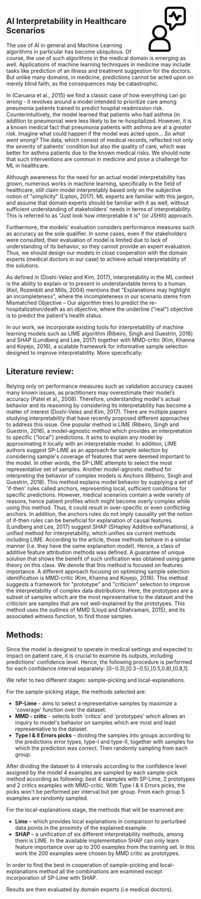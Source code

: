 <img src="img/int.png" width=150 height=125 align="right">


## AI Interpretability in Healthcare Scenarios

The use of AI in general and Machine Learning algorithms in particular has become ubiquitous. Of course, the use of such algorithms in the medical domain is emerging as well. Applications of machine learning techniques in medicine may include tasks like prediction of an illness and treatment suggestion for the doctors. But unlike many domains, in medicine, predictions cannot be acted upon on merely blind faith, as the consequences may be catastrophic.

In (Caruana et al., 2015) we find a classic case of how everything can go wrong - it revolves around a model intended to prioritize care among pneumonia patients trained to predict hospital readmission risk. Counterintuitively, the model learned that patients who had asthma (in addition to pneumonia) were less likely to be re-hospitalized. However, it is a known medical fact that pneumonia patients with asthma are at a *greater risk*. Imagine what could happen if the model was acted upon... 
*So what went wrong?* The data, which consist of medical records, reflected not only the severity of patients’ condition but also the quality of care, which was better for asthma patients due to the known medical risks.
We should note that such interventions are common in medicine and pose a challenge for ML in healthcare.

Although awareness for the need for an actual model interpretability has grown, numerous works in machine learning, specifically in the field of healthcare, still claim model interpretably based only on the subjective notion of "simplicity" (Lipton, 2017). ML experts are familiar with this jargon, and assume that domain experts should be familiar with it as well, without sufficient understanding of stakeholders' needs in terms of interpretability. This is referred to as "Just look how interpretable it is" (or JSHIII) approach.

Furthermore, the models' evaluation considers performance measures such as accuracy as the sole qualifier. In some cases, even if the stakeholders were consulted, their evaluation of model is limited due to lack of understanding of its behavior, so they cannot provide an expert evaluation. Thus, we should design our models in close cooperation with the domain experts (medical doctors in our case) to achieve actual interpretability of the solutions.

As defined in (Doshi-Velez and Kim, 2017), interpretability in the ML context is the ability to explain or to present in understandable terms to a human. (Keil, Rozenblit and Mills, 2004) mentions that "Explanations may highlight an incompleteness", where the incompleteness in our scenario stems from Mismatched Objective – Our algorithm tries to predict the re-hospitalization/death as an objective, where the underline ("real") objective is to predict the patient's health status.

In our work, we incorporate existing tools for interpretability of machine learning models such as LIME algorithm (Ribeiro, Singh and Guestrin, 2016) and SHAP (Lundberg and Lee, 2017) together with MMD-critic (Kim, Khanna and Koyejo, 2016), a scalable framework for informative sample selection designed to improve interpretability. More specefically: 

## Literature review:
Relying only on performance measures such as validation accuracy causes many known issues, as practitioners may overestimate their model’s accuracy (Patel et al., 2008). Therefore, understanding model's actual behavior and its reasoning by considering its interpretability has become a matter of interest (Doshi-Velez and Kim, 2017).
There are multiple papers studying interpretability that have recently proposed different approaches to address this issue. One popular method is LIME (Ribeiro, Singh and Guestrin, 2016), a model-agnostic method which provides an interpretation to specific ("local") predictions. It aims to explain any model by approximating it locally with an interpretable model. In addition, LIME authors suggest SP-LIME as an approach for sample selection by considering sample's coverage of features that were deemed important to the model. In other words, the SP-LIME attempts to select the most representative set of samples.
Another model-agnostic method for interpreting the behavior of complex models is Anchors (Ribeiro, Singh and Guestrin, 2018). This method explains model behavior by supplying a set of 'if-then' rules called anchors, representing local, sufficient conditions for specific predictions. However, medical scenarios contain a wide variety of reasons, hence patient profiles which might become overly complex while using this method. Thus, it could result in over-specific or even conflicting anchors.
In addition, the anchors rules do not imply causality yet the notion of if-then rules can be beneficial for explanation of causal features.
(Lundberg and Lee, 2017) suggest SHAP (SHapley Additive exPlanations), a unified method for interpretability, which unifies six current methods including LIME. According to the article, those methods behave in a similar manner (i.e. they have the same explanation model).
Hence, a class of additive feature attribution methods was defined. A guarantee of unique solution that shows the benefit of such unification was obtained using game theory on this class. We denote that this method is focused on features importance.
A different approach focusing on optimizing sample selection identification is MMD-critic (Kim, Khanna and Koyejo, 2016). This method suggests a framework for "prototype" and "criticism" selection to improve the interpretability of complex data distributions. Here, the prototypes are a subset of samples which are the most representative to the dataset and the criticism are samples that are not well-explained by the prototypes.
This method uses the outlines of MMD (Lloyd and Ghahramani, 2015), and its associated witness function, to find those samples.

## Methods:
Since the model is designed to operate in medical settings and expected to impact on patient care, it is crucial to examine its outputs, including predictions' confidence level. Hence, the following procedure is performed for each confidence interval separately:
[0−0.3),[0.3−0.5),[0.5,0.8),[0.8,1].

We refer to two different stages: sample-picking and local-explanations.

For the sample-picking stage, the methods selected are: 

-  **SP-Lime** - aims to select a representative samples by maximize a 'coverage' function over the dataset.
- **MMD - critic** - selects both 'critics' and 'prototypes' which allows an inquiry to model's behavior on samples which are most and least representative to the dataset.
-  **Type I & II Errors picks** – dividing the samples into groups according to the predictions error types, type-I and type-II, together with samples for which the prediction was correct. Then randomly sampling from each group.

After dividing the dataset to 4 intervals according to the confidence level assigned by the model 4 examples are sampled by each sample-pick method according as following: best 4 examples with SP-Lime, 2 prototypes and 2 critics examples with MMD-critic. With Type I & II Errors picks, the picks won't be performed per interval but per group. From each group 5 examples are randomly sampled.

For the local-explanations stage, the methods that will be examined are:
- **Lime** – which provides local explanations in comparison to perturbed data points in the proximity of the explained example.
- **SHAP** – a unification of six different interpretability methods, among them is LIME. In the available implementation SHAP can only learn feature importance over up to 200 examples from the training set. In this work the 200 examples were chosen by MMD critic as prototypes.

In order to find the best in cooperation of sample-picking and local-explanations method all the combinations are examined except incorporation of SP-Lime with SHAP.

Results are then evaluated by domain experts (i.e medical doctors).
 
 

